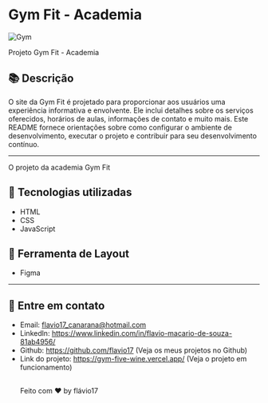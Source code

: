 # Gym Fit - Academia 
![Gym](https://github.com/flavio17/gym/assets/31322073/40ce05c7-31a3-415f-a940-8a4925f7439b)

Projeto Gym Fit - Academia 
## 📚 Descrição
O site da Gym Fit é projetado para proporcionar aos usuários uma experiência informativa e envolvente. Ele inclui detalhes sobre os serviços oferecidos, horários de aulas, informações de contato e muito mais. Este README fornece orientações sobre como configurar o ambiente de desenvolvimento, executar o projeto e contribuir para seu desenvolvimento contínuo.
<hr />
O projeto da academia Gym Fit


## 🚀 Tecnologias utilizadas 

   - HTML
   - CSS
   - JavaScript
## 🎨 Ferramenta de Layout
- Figma
---

 ## 📝 Entre em contato
  - Email: flavio17_canarana@hotmail.com
  - Linkedln: https://www.linkedin.com/in/flavio-macario-de-souza-81ab4956/
  - Github: https://github.com/flavio17 (Veja os meus projetos no Github)
  - Link do projeto: https://gym-five-wine.vercel.app/ (Veja o projeto em funcionamento)
    ##
    Feito com ♥ by flávio17

